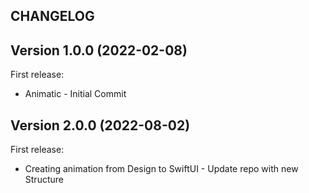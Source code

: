 ## CHANGELOG

## Version 1.0.0 (2022-02-08)

First release:

* Animatic - Initial Commit

## Version 2.0.0 (2022-08-02)

First release:

* Creating animation from Design to SwiftUI - Update repo with new Structure
